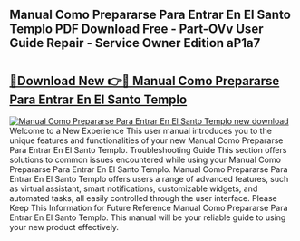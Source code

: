 ## Manual Como Prepararse Para Entrar En El Santo Templo PDF Download Free - Part-OVv User Guide Repair - Service Owner Edition aP1a7

# <h2><a href="http://bc25217.oget.top/?id=Manual+Como+Prepararse+Para+Entrar+En+El+Santo+Templo">🔗Download New 👉🔴 Manual Como Prepararse Para Entrar En El Santo Templo</a></h2>

[![Manual Como Prepararse Para Entrar En El Santo Templo new download](https://i.imgur.com/5g1atiW.png)](http://bc25217.oget.top/?id=Manual+Como+Prepararse+Para+Entrar+En+El+Santo+Templo)
Welcome to a New Experience This user manual introduces you to the unique features and functionalities of your new Manual Como Prepararse Para Entrar En El Santo Templo. Troubleshooting Guide This section offers solutions to common issues encountered while using your Manual Como Prepararse Para Entrar En El Santo Templo. Manual Como Prepararse Para Entrar En El Santo Templo offers users a range of advanced features, such as virtual assistant, smart notifications, customizable widgets, and automated tasks, all easily controlled through the user interface. Please Keep This Information for Future Reference Manual Como Prepararse Para Entrar En El Santo Templo. This manual will be your reliable guide to using your new product effectively.
